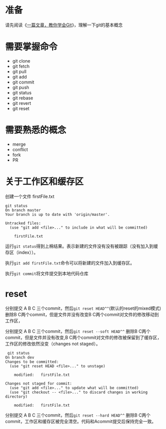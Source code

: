
# 准备

请先阅读《[一篇文章，教你学会Git](https://www.jianshu.com/p/9685a56bdf7a)》，理解一下git的基本概念

# 需要掌握命令

- git clone
- git fetch
- git pull
- git add
- git commit
- git push
- git status
- git rebase
- git revert
- git reset


# 需要熟悉的概念

- merge
- conflict
- fork
- PR


# 关于工作区和缓存区

创建一个文件 firstFile.txt
```
git status
On branch master
Your branch is up to date with 'origin/master'.

Untracked files:
  (use "git add <file>..." to include in what will be committed)

    firstFile.txt
```

运行`git status`得到上棉结果。表示新建的文件没有没有被跟踪（没有加入到缓存区（index））。

执行`git add firstFile.txt`命令可以将新建的文件加入到缓存区。

执行`git commit`将文件提交到本地代码仓库

# reset

分别提交 A B C 三个commit，然后`git reset HEAD^^`(默认的reset的mixed模式)删除B C两个commit，但是文件并没有改变B C两个commit对文件的修改移动到工作区，


分别提交 A B C 三个commit，然后`git reset --soft HEAD^^` 删除B C两个commit，但是文件并没有改变,B C两个commit对文件的修改被保留到了缓存区，工作区的修改依然没变（changes not staged）。

```
 git status
On branch dev
Changes to be committed:
  (use "git reset HEAD <file>..." to unstage)

    modified:   firstFile.txt

Changes not staged for commit:
  (use "git add <file>..." to update what will be committed)
  (use "git checkout -- <file>..." to discard changes in working directory)

    modified:   firstFile.txt
```

分别提交 A B C 三个commit，然后`git reset --hard HEAD^^` 删除B C两个commit，工作区和缓存区被完全清空。代码和Acommit提交后保持完全一致。



